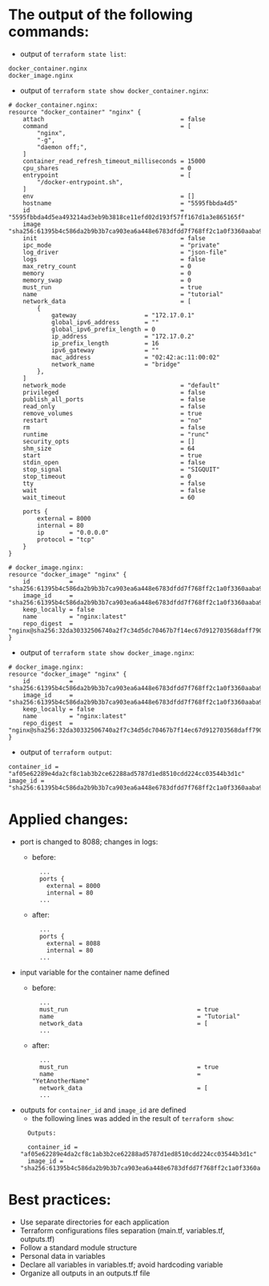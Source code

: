 # The output of the following commands:

- output of ```terraform state list```:

```
docker_container.nginx
docker_image.nginx
```
- output of ```terraform state show docker_container.nginx```:

```
# docker_container.nginx:
resource "docker_container" "nginx" {
    attach                                      = false
    command                                     = [
        "nginx",
        "-g",
        "daemon off;",
    ]
    container_read_refresh_timeout_milliseconds = 15000
    cpu_shares                                  = 0
    entrypoint                                  = [
        "/docker-entrypoint.sh",
    ]
    env                                         = []
    hostname                                    = "5595fbbda4d5"
    id                                          = "5595fbbda4d5ea493214ad3eb9b3818ce11efd02d193f57ff167d1a3e865165f"
    image                                       = "sha256:61395b4c586da2b9b3b7ca903ea6a448e6783dfdd7f768ff2c1a0f3360aaba99"
    init                                        = false
    ipc_mode                                    = "private"
    log_driver                                  = "json-file"
    logs                                        = false
    max_retry_count                             = 0
    memory                                      = 0
    memory_swap                                 = 0
    must_run                                    = true
    name                                        = "tutorial"
    network_data                                = [
        {
            gateway                   = "172.17.0.1"
            global_ipv6_address       = ""
            global_ipv6_prefix_length = 0
            ip_address                = "172.17.0.2"
            ip_prefix_length          = 16
            ipv6_gateway              = ""
            mac_address               = "02:42:ac:11:00:02"
            network_name              = "bridge"
        },
    ]
    network_mode                                = "default"
    privileged                                  = false
    publish_all_ports                           = false
    read_only                                   = false
    remove_volumes                              = true
    restart                                     = "no"
    rm                                          = false
    runtime                                     = "runc"
    security_opts                               = []
    shm_size                                    = 64
    start                                       = true
    stdin_open                                  = false
    stop_signal                                 = "SIGQUIT"
    stop_timeout                                = 0
    tty                                         = false
    wait                                        = false
    wait_timeout                                = 60

    ports {
        external = 8000
        internal = 80
        ip       = "0.0.0.0"
        protocol = "tcp"
    }
}

# docker_image.nginx:
resource "docker_image" "nginx" {
    id           = "sha256:61395b4c586da2b9b3b7ca903ea6a448e6783dfdd7f768ff2c1a0f3360aaba99nginx:latest"
    image_id     = "sha256:61395b4c586da2b9b3b7ca903ea6a448e6783dfdd7f768ff2c1a0f3360aaba99"
    keep_locally = false
    name         = "nginx:latest"
    repo_digest  = "nginx@sha256:32da30332506740a2f7c34d5dc70467b7f14ec67d912703568daff790ab3f755"
}
```

- output of ```terraform state show docker_image.nginx```:
```
# docker_image.nginx:
resource "docker_image" "nginx" {
    id           = "sha256:61395b4c586da2b9b3b7ca903ea6a448e6783dfdd7f768ff2c1a0f3360aaba99nginx:latest"
    image_id     = "sha256:61395b4c586da2b9b3b7ca903ea6a448e6783dfdd7f768ff2c1a0f3360aaba99"
    keep_locally = false
    name         = "nginx:latest"
    repo_digest  = "nginx@sha256:32da30332506740a2f7c34d5dc70467b7f14ec67d912703568daff790ab3f755"
}
```
- output of ```terraform output```:
```
container_id = "af05e62289e4da2cf8c1ab3b2ce62288ad5787d1ed8510cdd224cc03544b3d1c"
image_id = "sha256:61395b4c586da2b9b3b7ca903ea6a448e6783dfdd7f768ff2c1a0f3360aaba99nginx:latest"
```


# Applied changes:

- port is changed to 8088; changes in logs:
  - before:
    ```
      ...
      ports {
        external = 8000
        internal = 80
      ...
    ```
  - after: 
  
    ```
      ...
      ports {
        external = 8088
        internal = 80
      ...
    ```
- input variable for the container name defined
  - before:
    ```
      ...
      must_run                                    = true
      name                                        = "Tutorial"
      network_data                                = [
      ...
    ```
  - after: 
  
    ```
      ...
      must_run                                    = true
      name                                        = "YetAnotherName"
      network_data                                = [
      ...
    ```
- outputs for ```container_id``` and ```image_id``` are defined
  - the following lines was added in the result of ```terraform show```:
  ```
    Outputs:
    
    container_id = "af05e62289e4da2cf8c1ab3b2ce62288ad5787d1ed8510cdd224cc03544b3d1c"
    image_id = "sha256:61395b4c586da2b9b3b7ca903ea6a448e6783dfdd7f768ff2c1a0f3360aaba99nginx:latest"
    ```


# Best practices:

- Use separate directories for each application
- Terraform configurations files separation (main.tf, variables.tf, outputs.tf)
- Follow a standard module structure
- Personal data in variables
- Declare all variables in variables.tf; avoid hardcoding variable
- Organize all outputs in an outputs.tf file